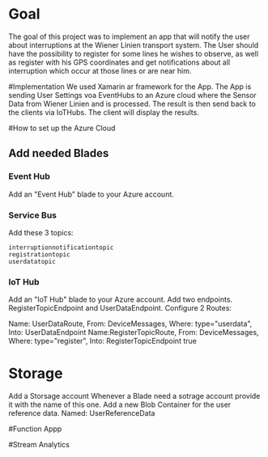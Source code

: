 # Goal
The goal of this project was to implement an app that will notify the user about interruptions at the Wiener Linien transport system. 
The User should have the possibility to register for some lines he wishes to observe, as well as register with his GPS coordinates and get notifications about all 
interruption which occur at those lines or are near him. 

#Implementation
We used Xamarin ar framework for the App. The App is sending User Settings voa EventHubs to an Azure cloud where the Sensor Data from Wiener Linien and is processed.
The result is then send back to the clients via IoTHubs. The client will display the results. 

#How to set up the Azure Cloud

## Add needed Blades

### Event Hub
Add an "Event Hub" blade to your Azure account.

### Service Bus
Add these 3 topics: 

	interruptionnotificationtopic
	registrationtopic
	userdatatopic


### IoT Hub
Add an "IoT Hub" blade to your Azure account. Add two endpoints. RegisterTopicEndpoint and UserDataEndpoint. 
Configure 2 Routes:

Name: UserDataRoute, From: DeviceMessages, Where: type="userdata", Into: UserDataEndpoint 
Name:RegisterTopicRoute, From: DeviceMessages, Where: type="register", Into: RegisterTopicEndpoint true

# Storage
Add a Storsage account
Whenever a Blade need a sotrage account provide it with the name of this one. 
Add a new Blob Container for the user reference data. Named: UserReferenceData

#Function Appp


#Stream Analytics